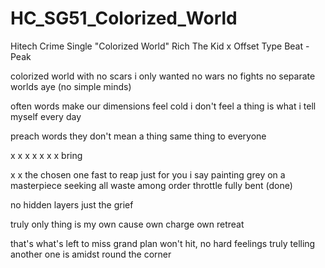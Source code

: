 # HC_SG51_Colorized_World
Hitech Crime Single "Colorized World"
Rich The Kid x Offset Type Beat - Peak

colorized world
with no scars
i only wanted
no wars no fights
no separate worlds aye  (no simple minds)

often words make
our dimensions feel cold
i don't feel a thing
is what i tell myself
every day

preach words
they don't mean a thing
same thing to everyone   

x
x
x
x x x x bring

x
x
the chosen one fast to reap
just for you 
i say
painting grey
on a masterpiece
seeking all waste
among  order
throttle fully bent (done)

no hidden layers 
just the grief 

truly only thing 
is my own cause
own charge own retreat 

that's what's left to miss 
grand plan won't hit,
no hard feelings
truly telling another 
one is amidst
round the corner





